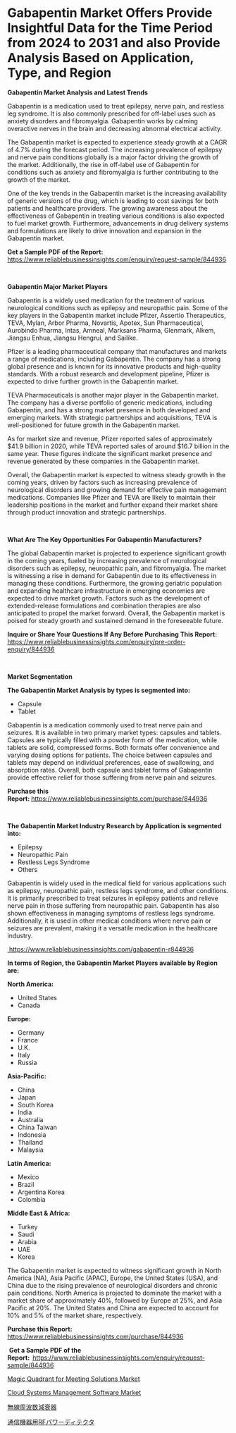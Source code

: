 <p><h1>Gabapentin Market Offers Provide Insightful Data for the Time Period from 2024 to 2031 and also Provide Analysis Based on Application, Type, and Region</h1></p><p><strong>Gabapentin Market Analysis and Latest Trends</strong></p>
<p><p>Gabapentin is a medication used to treat epilepsy, nerve pain, and restless leg syndrome. It is also commonly prescribed for off-label uses such as anxiety disorders and fibromyalgia. Gabapentin works by calming overactive nerves in the brain and decreasing abnormal electrical activity.</p><p>The Gabapentin market is expected to experience steady growth at a CAGR of 4.7% during the forecast period. The increasing prevalence of epilepsy and nerve pain conditions globally is a major factor driving the growth of the market. Additionally, the rise in off-label use of Gabapentin for conditions such as anxiety and fibromyalgia is further contributing to the growth of the market.</p><p>One of the key trends in the Gabapentin market is the increasing availability of generic versions of the drug, which is leading to cost savings for both patients and healthcare providers. The growing awareness about the effectiveness of Gabapentin in treating various conditions is also expected to fuel market growth. Furthermore, advancements in drug delivery systems and formulations are likely to drive innovation and expansion in the Gabapentin market.</p></p>
<p><strong>Get a Sample PDF of the Report:&nbsp;</strong> <a href="https://www.reliablebusinessinsights.com/enquiry/request-sample/844936">https://www.reliablebusinessinsights.com/enquiry/request-sample/844936</a></p>
<p>&nbsp;</p>
<p><strong>Gabapentin Major Market Players</strong></p>
<p><p>Gabapentin is a widely used medication for the treatment of various neurological conditions such as epilepsy and neuropathic pain. Some of the key players in the Gabapentin market include Pfizer, Assertio Therapeutics, TEVA, Mylan, Arbor Pharma, Novartis, Apotex, Sun Pharmaceutical, Aurobindo Pharma, Intas, Amneal, Marksans Pharma, Glenmark, Alkem, Jiangsu Enhua, Jiangsu Hengrui, and Sailike.</p><p>Pfizer is a leading pharmaceutical company that manufactures and markets a range of medications, including Gabapentin. The company has a strong global presence and is known for its innovative products and high-quality standards. With a robust research and development pipeline, Pfizer is expected to drive further growth in the Gabapentin market.</p><p>TEVA Pharmaceuticals is another major player in the Gabapentin market. The company has a diverse portfolio of generic medications, including Gabapentin, and has a strong market presence in both developed and emerging markets. With strategic partnerships and acquisitions, TEVA is well-positioned for future growth in the Gabapentin market.</p><p>As for market size and revenue, Pfizer reported sales of approximately $41.9 billion in 2020, while TEVA reported sales of around $16.7 billion in the same year. These figures indicate the significant market presence and revenue generated by these companies in the Gabapentin market.</p><p>Overall, the Gabapentin market is expected to witness steady growth in the coming years, driven by factors such as increasing prevalence of neurological disorders and growing demand for effective pain management medications. Companies like Pfizer and TEVA are likely to maintain their leadership positions in the market and further expand their market share through product innovation and strategic partnerships.</p></p>
<p>&nbsp;</p>
<p><strong>What Are The Key Opportunities For Gabapentin Manufacturers?</strong></p>
<p><p>The global Gabapentin market is projected to experience significant growth in the coming years, fueled by increasing prevalence of neurological disorders such as epilepsy, neuropathic pain, and fibromyalgia. The market is witnessing a rise in demand for Gabapentin due to its effectiveness in managing these conditions. Furthermore, the growing geriatric population and expanding healthcare infrastructure in emerging economies are expected to drive market growth. Factors such as the development of extended-release formulations and combination therapies are also anticipated to propel the market forward. Overall, the Gabapentin market is poised for steady growth and sustained demand in the foreseeable future.</p></p>
<p><strong>Inquire or Share Your Questions If Any Before Purchasing This Report:</strong> <a href="https://www.reliablebusinessinsights.com/enquiry/pre-order-enquiry/844936">https://www.reliablebusinessinsights.com/enquiry/pre-order-enquiry/844936</a></p>
<p>&nbsp;</p>
<p><strong>Market Segmentation</strong></p>
<p><strong>The Gabapentin Market Analysis by types is segmented into:</strong></p>
<p><ul><li>Capsule</li><li>Tablet</li></ul></p>
<p><p>Gabapentin is a medication commonly used to treat nerve pain and seizures. It is available in two primary market types: capsules and tablets. Capsules are typically filled with a powder form of the medication, while tablets are solid, compressed forms. Both formats offer convenience and varying dosing options for patients. The choice between capsules and tablets may depend on individual preferences, ease of swallowing, and absorption rates. Overall, both capsule and tablet forms of Gabapentin provide effective relief for those suffering from nerve pain and seizures.</p></p>
<p><strong>Purchase this Report:&nbsp;</strong><a href="https://www.reliablebusinessinsights.com/purchase/844936">https://www.reliablebusinessinsights.com/purchase/844936</a></p>
<p>&nbsp;</p>
<p><strong>The Gabapentin Market Industry Research by Application is segmented into:</strong></p>
<p><ul><li>Epilepsy</li><li>Neuropathic Pain</li><li>Restless Legs Syndrome</li><li>Others</li></ul></p>
<p><p>Gabapentin is widely used in the medical field for various applications such as epilepsy, neuropathic pain, restless legs syndrome, and other conditions. It is primarily prescribed to treat seizures in epilepsy patients and relieve nerve pain in those suffering from neuropathic pain. Gabapentin has also shown effectiveness in managing symptoms of restless legs syndrome. Additionally, it is used in other medical conditions where nerve pain or seizures are prevalent, making it a versatile medication in the healthcare industry.</p></p>
<p><a href="https://www.reliablebusinessinsights.com/gabapentin-r844936">&nbsp;https://www.reliablebusinessinsights.com/gabapentin-r844936</a></p>
<p><strong>In terms of Region, the Gabapentin Market Players available by Region are:</strong></p>
<p>
    <p> <strong> North America: </strong>
        <ul>
            <li>United States</li>
            <li>Canada</li>
        </ul>
        </p> 
    <p> <strong> Europe: </strong>
        <ul>
            <li>Germany</li>
            <li>France</li>
            <li>U.K.</li>
            <li>Italy</li>
            <li>Russia</li>
        </ul>
        </p> 
    <p> <strong> Asia-Pacific: </strong>
        <ul>
            <li>China</li>
            <li>Japan</li>
            <li>South Korea</li>
            <li>India</li>
            <li>Australia</li>
            <li>China Taiwan</li>
            <li>Indonesia</li>
            <li>Thailand</li>
            <li>Malaysia</li>
        </ul>
        </p> 
    <p> <strong> Latin America: </strong>
        <ul>
            <li>Mexico</li>
            <li>Brazil</li>
            <li>Argentina Korea</li>
            <li>Colombia</li>
        </ul>
        </p> 
    <p> <strong> Middle East & Africa: </strong>
        <ul>
            <li>Turkey</li>
            <li>Saudi</li>
            <li>Arabia</li>
            <li>UAE</li>
            <li>Korea</li>
        </ul>
    </p>
    </p>
<p><p>The Gabapentin market is expected to witness significant growth in North America (NA), Asia Pacific (APAC), Europe, the United States (USA), and China due to the rising prevalence of neurological disorders and chronic pain conditions. North America is projected to dominate the market with a market share of approximately 40%, followed by Europe at 25%, and Asia Pacific at 20%. The United States and China are expected to account for 10% and 5% of the market share, respectively.</p></p>
<p><strong>Purchase this Report: </strong><a href="https://www.reliablebusinessinsights.com/purchase/844936">https://www.reliablebusinessinsights.com/purchase/844936</a></p>
<p>&nbsp;<strong>Get a Sample PDF of the Report:&nbsp;&nbsp;</strong><a href="https://www.reliablebusinessinsights.com/enquiry/request-sample/844936">https://www.reliablebusinessinsights.com/enquiry/request-sample/844936</a></p>
<p><strong></strong></p>
<p><p><a href="https://github.com/vimar16th/Market-Research-Report-List-5/blob/main/magic-quadrant-for-meeting-solutions-market.md">Magic Quadrant for Meeting Solutions Market</a></p><p><a href="https://github.com/luckyshygirl/Market-Research-Report-List-5/blob/main/cloud-systems-management-software-market.md">Cloud Systems Management Software Market</a></p><p><a href="https://github.com/avwofrml53535/Market-Research-Report-List-3/blob/main/4089010177760.md">無線周波数減衰器</a></p><p><a href="https://github.com/JanickJohns/Market-Research-Report-List-1/blob/main/2984255177759.md">通信機器用RFパワーディテクタ</a></p></p>